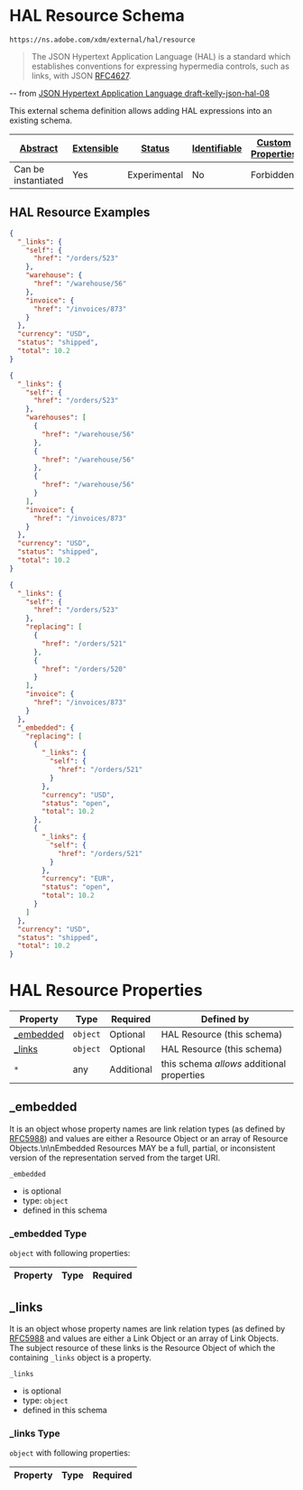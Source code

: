 
# HAL Resource Schema

```
https://ns.adobe.com/xdm/external/hal/resource
```

> The JSON Hypertext Application Language (HAL) is a standard which
> establishes conventions for expressing hypermedia controls, such as
> links, with JSON [RFC4627](https://tools.ietf.org/html/rfc4627).

-- from [JSON Hypertext Application Language draft-kelly-json-hal-08](https://tools.ietf.org/html/draft-kelly-json-hal-08)

This external schema definition allows adding HAL expressions into an existing schema.


| [Abstract](../../../abstract.md) | [Extensible](../../../extensions.md) | [Status](../../../status.md) | [Identifiable](../../../id.md) | [Custom Properties](../../../extensions.md) | [Additional Properties](../../../extensions.md) | Defined In |
|----------------------------------|--------------------------------------|------------------------------|--------------------------------|---------------------------------------------|-------------------------------------------------|------------|
| Can be instantiated | Yes | Experimental | No | Forbidden | Permitted | [external/hal/hal.schema.json](external/hal/hal.schema.json) |

## HAL Resource Examples

```json
{
  "_links": {
    "self": {
      "href": "/orders/523"
    },
    "warehouse": {
      "href": "/warehouse/56"
    },
    "invoice": {
      "href": "/invoices/873"
    }
  },
  "currency": "USD",
  "status": "shipped",
  "total": 10.2
}
```

```json
{
  "_links": {
    "self": {
      "href": "/orders/523"
    },
    "warehouses": [
      {
        "href": "/warehouse/56"
      },
      {
        "href": "/warehouse/56"
      },
      {
        "href": "/warehouse/56"
      }
    ],
    "invoice": {
      "href": "/invoices/873"
    }
  },
  "currency": "USD",
  "status": "shipped",
  "total": 10.2
}
```

```json
{
  "_links": {
    "self": {
      "href": "/orders/523"
    },
    "replacing": [
      {
        "href": "/orders/521"
      },
      {
        "href": "/orders/520"
      }
    ],
    "invoice": {
      "href": "/invoices/873"
    }
  },
  "_embedded": {
    "replacing": [
      {
        "_links": {
          "self": {
            "href": "/orders/521"
          }
        },
        "currency": "USD",
        "status": "open",
        "total": 10.2
      },
      {
        "_links": {
          "self": {
            "href": "/orders/521"
          }
        },
        "currency": "EUR",
        "status": "open",
        "total": 10.2
      }
    ]
  },
  "currency": "USD",
  "status": "shipped",
  "total": 10.2
}
```


# HAL Resource Properties

| Property | Type | Required | Defined by |
|----------|------|----------|------------|
| [_embedded](#_embedded) | `object` | Optional | HAL Resource (this schema) |
| [_links](#_links) | `object` | Optional | HAL Resource (this schema) |
| `*` | any | Additional | this schema *allows* additional properties |

## _embedded

It is an object whose property names are link relation types (as defined by [RFC5988](https://tools.ietf.org/html/rfc5988)) and values are either a Resource Object or an array of Resource Objects.\n\nEmbedded Resources MAY be a full, partial, or inconsistent version of the representation served from the target URI.

`_embedded`
* is optional
* type: `object`
* defined in this schema

### _embedded Type


`object` with following properties:


| Property | Type | Required |
|----------|------|----------|






## _links

It is an object whose property names are link relation types (as defined by [RFC5988](https://tools.ietf.org/html/rfc5988) and values are either a Link Object or an array of Link Objects.  The subject resource of these links is the Resource Object of which the containing `_links` object is a property.

`_links`
* is optional
* type: `object`
* defined in this schema

### _links Type


`object` with following properties:


| Property | Type | Required |
|----------|------|----------|





